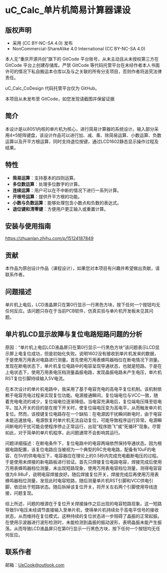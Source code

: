 # uC_Calc_单片机简易计算器课设

## 版权声明
- 采用 (CC BY-NC-SA 4.0) 发布
- NonCommercial-ShareAlike 4.0 International (CC BY-NC-SA 4.0)

本人无“重庆开源共创”旗下的 GitCode 平台账号，从未主动且从未授权第三方在 GitCode 平台上创建存储库。严禁 GitCode 等代码托管平台在未经作者本人书面许可的情况下私自搬运本仓库以及与之关联的所有分支项目，否则作者将追究法律责任。

uC_Calc_CoDesign 代码托管平台仅为 GitHub。

本项目从未发布至 GitCode，如您发现请截图并保留证据

## 简介

本设计是以8051内核的单片机为核心，进行简易计算器的系统设计。输入部分采用4×5矩阵键盘，该设计作品可以进行加、减、乘、除简易运算、小数运算、负数运算以及开平方根运算，同时支持退位按键，通过LCD1602静态显示操作过程及结果。

## 特性

- **简易运算**：支持基本的四则运算。
- **多位数运算**：处理多位数字的计算。
- **连续运算**：用户可以在不中断的情况下进行一系列计算。
- **开根号运算**：提供开平方根的功能。
- **小数与负数运算**：能够处理包含小数点和负数的表达式。
- **退位键和清零键**：方便用户更正输入或重置计算。

## 安装与使用指南

https://zhuanlan.zhihu.com/p/15124187849

## 贡献

本作品为原创设计作品（课程设计），如果您对本项目有兴趣并希望做出贡献，请联系作者。

## 问题描述

单片机上电后，LCD液晶屏只在第0行显示一行黑色方块，按下任何一个按钮均无任何反应。该问题只存在于当前PCB软件，仿真实验与单片机开发板未见其问题。

## 单片机LCD显示故障与复位电路短路问题的分析

原因：“单片机上电后LCD液晶屏只在第0行显示一行黑色方块”该问题表示LCD显示屏上电复位成功，但是初始化失败。说明1602没有接收到单片机发来的数据，于是使用万用表对电路进行测量。首先使用万用表蜂鸣器档位在断电情况下测量。发现在断电状态下，单片机复位电路中的电容呈现导通状态，也就是短路。于是在上电状态下，使用万用表电压档测量晶振电路，发现晶振电路未产生电压，单片机RST复位引脚持续输入5V电流。

在本次设计的单片机电路中，我采用了基于电容充电的高电平复位机制。该机制依赖于电容充电过程来实现复位功能。电源接通瞬间，复位端电位与VCC一致，随着充电电流的减少，复位端电位逐渐降低。当电容充满电后，复位端电压降至低电平。加入开关的目的是在按下开关时，使复位端电压变为高电平，从而触发单片机复位。然而，该按键复位电路存在一个缺陷：在电源因干扰瞬间断电时，由于电容未能迅速放电，电源恢复时单片机无法自动复位，可能导致程序运行异常。电源瞬间断电的干扰可能会使程序停止正常运行，出现“程序跑飞”或“死循环”现象。尽管如此，对于简单的单片机程序，此问题通常不会影响其运行。

问题详细描述：在断电条件下，复位电路中的电容两端依然保持导通状态。因为根据电路配置，该复位电路应当被视为一个典型的RC充电电路，配备有10uF的电容、在5V的供电电压下，电容器应在理论上的0.5秒内完成充电截断电压的过程。于是使用未焊接的新电路板进行验证。首先只焊接复位电路电容，焊接完成后使用万用表蜂鸣器档位测量，未出现短路现象，使用万用表电容档位测量，测得电容容值为9.98uF，说明电容焊接良好。随后焊接复位开关，焊接完成后再使用万用表蜂鸣器档位测量，发现此时电容短路，随后测量单片机RST引脚和VCC供电引脚，依旧处于短路状态。随后拆掉该复位开关，将开关左右两个引脚使用导线连接，问题复现。

综上所述，问题的根源在于复位开关焊接操作之后出现的电容短路现象。这一短路导致5V电压未经调节直接输入至单片机，使得单片机持续处于高电平信号的接收状态，从而维持在复位模式。这种持续的复位状态进一步阻碍了晶振的正常起振。在使用示波器进行波形检测时，未能检测到晶振的振动波形，表明晶振未能产生振荡。从而导致LCD液晶屏只在第0行显示一行黑色方块，按下任何一个按钮均无任何反应。

## 联系作者

邮箱：UeCook@outlook.com

